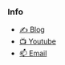### Info

- [✍️ Blog](https://dbuild.xyz)
- [📺 Youtube](https://www.youtube.com/channel/UC8DyQ6UyChGmJwA-NoUC0rA)
- [📫 Email](mailto:deardash@protonmail.com)

